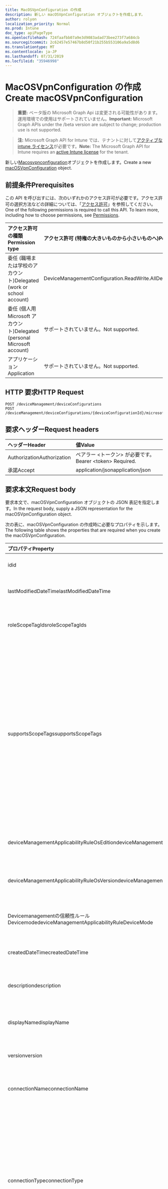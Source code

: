 ```yaml
---
title: MacOSVpnConfiguration の作成
description: 新しい macOSVpnConfiguration オブジェクトを作成します。
author: rolyon
localization_priority: Normal
ms.prod: Intune
doc_type: apiPageType
ms.openlocfilehash: 724faafbb07a9e3d9083adad73bee273f7a684cb
ms.sourcegitcommit: 2c62457e57467b8d50f21b255b553106a9a5d8d6
ms.translationtype: MT
ms.contentlocale: ja-JP
ms.lasthandoff: 07/31/2019
ms.locfileid: "35946998"
---
```

# <a name="create-macosvpnconfiguration"></a><span data-ttu-id="2d9f2-103">MacOSVpnConfiguration の作成</span><span class="sxs-lookup"><span data-stu-id="2d9f2-103">Create macOSVpnConfiguration</span></span>

> <span data-ttu-id="2d9f2-104">**重要:** ベータ版の Microsoft Graph Api は変更される可能性があります。運用環境での使用はサポートされていません。</span><span class="sxs-lookup"><span data-stu-id="2d9f2-104">**Important:** Microsoft Graph APIs under the /beta version are subject to change; production use is not supported.</span></span>

> <span data-ttu-id="2d9f2-105">**注:** Microsoft Graph API for Intune では、テナントに対して[アクティブな intune ライセンス](https://go.microsoft.com/fwlink/?linkid=839381)が必要です。</span><span class="sxs-lookup"><span data-stu-id="2d9f2-105">**Note:** The Microsoft Graph API for Intune requires an [active Intune license](https://go.microsoft.com/fwlink/?linkid=839381) for the tenant.</span></span>

<span data-ttu-id="2d9f2-106">新しい[Macosvpnconfiguration](../resources/intune-deviceconfig-macosvpnconfiguration.md)オブジェクトを作成します。</span><span class="sxs-lookup"><span data-stu-id="2d9f2-106">Create a new [macOSVpnConfiguration](../resources/intune-deviceconfig-macosvpnconfiguration.md) object.</span></span>

## <a name="prerequisites"></a><span data-ttu-id="2d9f2-107">前提条件</span><span class="sxs-lookup"><span data-stu-id="2d9f2-107">Prerequisites</span></span>
<span data-ttu-id="2d9f2-p101">この API を呼び出すには、次のいずれかのアクセス許可が必要です。アクセス許可の選択方法などの詳細については、「[アクセス許可](/graph/permissions-reference)」を参照してください。</span><span class="sxs-lookup"><span data-stu-id="2d9f2-p101">One of the following permissions is required to call this API. To learn more, including how to choose permissions, see [Permissions](/graph/permissions-reference).</span></span>

|<span data-ttu-id="2d9f2-110">アクセス許可の種類</span><span class="sxs-lookup"><span data-stu-id="2d9f2-110">Permission type</span></span>|<span data-ttu-id="2d9f2-111">アクセス許可 (特権の大きいものから小さいものへ)</span><span class="sxs-lookup"><span data-stu-id="2d9f2-111">Permissions (from most to least privileged)</span></span>|
|:---|:---|
|<span data-ttu-id="2d9f2-112">委任 (職場または学校のアカウント)</span><span class="sxs-lookup"><span data-stu-id="2d9f2-112">Delegated (work or school account)</span></span>|<span data-ttu-id="2d9f2-113">DeviceManagementConfiguration.ReadWrite.All</span><span class="sxs-lookup"><span data-stu-id="2d9f2-113">DeviceManagementConfiguration.ReadWrite.All</span></span>|
|<span data-ttu-id="2d9f2-114">委任 (個人用 Microsoft アカウント)</span><span class="sxs-lookup"><span data-stu-id="2d9f2-114">Delegated (personal Microsoft account)</span></span>|<span data-ttu-id="2d9f2-115">サポートされていません。</span><span class="sxs-lookup"><span data-stu-id="2d9f2-115">Not supported.</span></span>|
|<span data-ttu-id="2d9f2-116">アプリケーション</span><span class="sxs-lookup"><span data-stu-id="2d9f2-116">Application</span></span>|<span data-ttu-id="2d9f2-117">サポートされていません。</span><span class="sxs-lookup"><span data-stu-id="2d9f2-117">Not supported.</span></span>|

## <a name="http-request"></a><span data-ttu-id="2d9f2-118">HTTP 要求</span><span class="sxs-lookup"><span data-stu-id="2d9f2-118">HTTP Request</span></span>
<!-- {
  "blockType": "ignored"
}
-->
``` http
POST /deviceManagement/deviceConfigurations
POST /deviceManagement/deviceConfigurations/{deviceConfigurationId}/microsoft.graph.windowsDomainJoinConfiguration/networkAccessConfigurations
```

## <a name="request-headers"></a><span data-ttu-id="2d9f2-119">要求ヘッダー</span><span class="sxs-lookup"><span data-stu-id="2d9f2-119">Request headers</span></span>
|<span data-ttu-id="2d9f2-120">ヘッダー</span><span class="sxs-lookup"><span data-stu-id="2d9f2-120">Header</span></span>|<span data-ttu-id="2d9f2-121">値</span><span class="sxs-lookup"><span data-stu-id="2d9f2-121">Value</span></span>|
|:---|:---|
|<span data-ttu-id="2d9f2-122">Authorization</span><span class="sxs-lookup"><span data-stu-id="2d9f2-122">Authorization</span></span>|<span data-ttu-id="2d9f2-123">ベアラー &lt;トークン&gt; が必要です。</span><span class="sxs-lookup"><span data-stu-id="2d9f2-123">Bearer &lt;token&gt; Required.</span></span>|
|<span data-ttu-id="2d9f2-124">承諾</span><span class="sxs-lookup"><span data-stu-id="2d9f2-124">Accept</span></span>|<span data-ttu-id="2d9f2-125">application/json</span><span class="sxs-lookup"><span data-stu-id="2d9f2-125">application/json</span></span>|

## <a name="request-body"></a><span data-ttu-id="2d9f2-126">要求本文</span><span class="sxs-lookup"><span data-stu-id="2d9f2-126">Request body</span></span>
<span data-ttu-id="2d9f2-127">要求本文で、macOSVpnConfiguration オブジェクトの JSON 表記を指定します。</span><span class="sxs-lookup"><span data-stu-id="2d9f2-127">In the request body, supply a JSON representation for the macOSVpnConfiguration object.</span></span>

<span data-ttu-id="2d9f2-128">次の表に、macOSVpnConfiguration の作成時に必要なプロパティを示します。</span><span class="sxs-lookup"><span data-stu-id="2d9f2-128">The following table shows the properties that are required when you create the macOSVpnConfiguration.</span></span>

|<span data-ttu-id="2d9f2-129">プロパティ</span><span class="sxs-lookup"><span data-stu-id="2d9f2-129">Property</span></span>|<span data-ttu-id="2d9f2-130">型</span><span class="sxs-lookup"><span data-stu-id="2d9f2-130">Type</span></span>|<span data-ttu-id="2d9f2-131">説明</span><span class="sxs-lookup"><span data-stu-id="2d9f2-131">Description</span></span>|
|:---|:---|:---|
|<span data-ttu-id="2d9f2-132">id</span><span class="sxs-lookup"><span data-stu-id="2d9f2-132">id</span></span>|<span data-ttu-id="2d9f2-133">文字列</span><span class="sxs-lookup"><span data-stu-id="2d9f2-133">String</span></span>|<span data-ttu-id="2d9f2-134">エンティティのキー。</span><span class="sxs-lookup"><span data-stu-id="2d9f2-134">Key of the entity.</span></span> <span data-ttu-id="2d9f2-135">[deviceConfiguration](../resources/intune-deviceconfig-deviceconfiguration.md) から継承します</span><span class="sxs-lookup"><span data-stu-id="2d9f2-135">Inherited from [deviceConfiguration](../resources/intune-deviceconfig-deviceconfiguration.md)</span></span>|
|<span data-ttu-id="2d9f2-136">lastModifiedDateTime</span><span class="sxs-lookup"><span data-stu-id="2d9f2-136">lastModifiedDateTime</span></span>|<span data-ttu-id="2d9f2-137">DateTimeOffset</span><span class="sxs-lookup"><span data-stu-id="2d9f2-137">DateTimeOffset</span></span>|<span data-ttu-id="2d9f2-138">オブジェクトの最終更新の DateTime。</span><span class="sxs-lookup"><span data-stu-id="2d9f2-138">DateTime the object was last modified.</span></span> <span data-ttu-id="2d9f2-139">[deviceConfiguration](../resources/intune-deviceconfig-deviceconfiguration.md) から継承します</span><span class="sxs-lookup"><span data-stu-id="2d9f2-139">Inherited from [deviceConfiguration](../resources/intune-deviceconfig-deviceconfiguration.md)</span></span>|
|<span data-ttu-id="2d9f2-140">roleScopeTagIds</span><span class="sxs-lookup"><span data-stu-id="2d9f2-140">roleScopeTagIds</span></span>|<span data-ttu-id="2d9f2-141">文字列コレクション</span><span class="sxs-lookup"><span data-stu-id="2d9f2-141">String collection</span></span>|<span data-ttu-id="2d9f2-142">このエンティティインスタンスの範囲タグのリスト。</span><span class="sxs-lookup"><span data-stu-id="2d9f2-142">List of Scope Tags for this Entity instance.</span></span> <span data-ttu-id="2d9f2-143">[deviceConfiguration](../resources/intune-deviceconfig-deviceconfiguration.md) から継承します</span><span class="sxs-lookup"><span data-stu-id="2d9f2-143">Inherited from [deviceConfiguration](../resources/intune-deviceconfig-deviceconfiguration.md)</span></span>|
|<span data-ttu-id="2d9f2-144">supportsScopeTags</span><span class="sxs-lookup"><span data-stu-id="2d9f2-144">supportsScopeTags</span></span>|<span data-ttu-id="2d9f2-145">Boolean</span><span class="sxs-lookup"><span data-stu-id="2d9f2-145">Boolean</span></span>|<span data-ttu-id="2d9f2-146">基になるデバイス構成がスコープタグの割り当てをサポートしているかどうかを示します。</span><span class="sxs-lookup"><span data-stu-id="2d9f2-146">Indicates whether or not the underlying Device Configuration supports the assignment of scope tags.</span></span> <span data-ttu-id="2d9f2-147">この値が false である場合、ScopeTags プロパティへの割り当ては許可されません。エンティティは、スコープを持つユーザーには表示されません。</span><span class="sxs-lookup"><span data-stu-id="2d9f2-147">Assigning to the ScopeTags property is not allowed when this value is false and entities will not be visible to scoped users.</span></span> <span data-ttu-id="2d9f2-148">これは Silverlight で作成された従来のポリシーに対して実行され、Azure ポータルでポリシーを削除して再作成することによって解決できます。</span><span class="sxs-lookup"><span data-stu-id="2d9f2-148">This occurs for Legacy policies created in Silverlight and can be resolved by deleting and recreating the policy in the Azure Portal.</span></span> <span data-ttu-id="2d9f2-149">このプロパティに値を設定するには、 SetExtrusionDirection メソッドを適用します。</span><span class="sxs-lookup"><span data-stu-id="2d9f2-149">This property is read-only.</span></span> <span data-ttu-id="2d9f2-150">[deviceConfiguration](../resources/intune-deviceconfig-deviceconfiguration.md) から継承します</span><span class="sxs-lookup"><span data-stu-id="2d9f2-150">Inherited from [deviceConfiguration](../resources/intune-deviceconfig-deviceconfiguration.md)</span></span>|
|<span data-ttu-id="2d9f2-151">deviceManagementApplicabilityRuleOsEdition</span><span class="sxs-lookup"><span data-stu-id="2d9f2-151">deviceManagementApplicabilityRuleOsEdition</span></span>|[<span data-ttu-id="2d9f2-152">deviceManagementApplicabilityRuleOsEdition</span><span class="sxs-lookup"><span data-stu-id="2d9f2-152">deviceManagementApplicabilityRuleOsEdition</span></span>](../resources/intune-deviceconfig-devicemanagementapplicabilityruleosedition.md)|<span data-ttu-id="2d9f2-153">このポリシーの OS エディションの適用。</span><span class="sxs-lookup"><span data-stu-id="2d9f2-153">The OS edition applicability for this Policy.</span></span> <span data-ttu-id="2d9f2-154">[deviceConfiguration](../resources/intune-deviceconfig-deviceconfiguration.md) から継承します</span><span class="sxs-lookup"><span data-stu-id="2d9f2-154">Inherited from [deviceConfiguration](../resources/intune-deviceconfig-deviceconfiguration.md)</span></span>|
|<span data-ttu-id="2d9f2-155">deviceManagementApplicabilityRuleOsVersion</span><span class="sxs-lookup"><span data-stu-id="2d9f2-155">deviceManagementApplicabilityRuleOsVersion</span></span>|[<span data-ttu-id="2d9f2-156">deviceManagementApplicabilityRuleOsVersion</span><span class="sxs-lookup"><span data-stu-id="2d9f2-156">deviceManagementApplicabilityRuleOsVersion</span></span>](../resources/intune-deviceconfig-devicemanagementapplicabilityruleosversion.md)|<span data-ttu-id="2d9f2-157">このポリシーの OS バージョン適用ルール。</span><span class="sxs-lookup"><span data-stu-id="2d9f2-157">The OS version applicability rule for this Policy.</span></span> <span data-ttu-id="2d9f2-158">[deviceConfiguration](../resources/intune-deviceconfig-deviceconfiguration.md) から継承します</span><span class="sxs-lookup"><span data-stu-id="2d9f2-158">Inherited from [deviceConfiguration](../resources/intune-deviceconfig-deviceconfiguration.md)</span></span>|
|<span data-ttu-id="2d9f2-159">Devicemanagementの信頼性ルール Devicemode</span><span class="sxs-lookup"><span data-stu-id="2d9f2-159">deviceManagementApplicabilityRuleDeviceMode</span></span>|[<span data-ttu-id="2d9f2-160">Devicemanagementの信頼性ルール Devicemode</span><span class="sxs-lookup"><span data-stu-id="2d9f2-160">deviceManagementApplicabilityRuleDeviceMode</span></span>](../resources/intune-deviceconfig-devicemanagementapplicabilityruledevicemode.md)|<span data-ttu-id="2d9f2-161">このポリシーのデバイスモード適用ルール。</span><span class="sxs-lookup"><span data-stu-id="2d9f2-161">The device mode applicability rule for this Policy.</span></span> <span data-ttu-id="2d9f2-162">[deviceConfiguration](../resources/intune-deviceconfig-deviceconfiguration.md) から継承します</span><span class="sxs-lookup"><span data-stu-id="2d9f2-162">Inherited from [deviceConfiguration](../resources/intune-deviceconfig-deviceconfiguration.md)</span></span>|
|<span data-ttu-id="2d9f2-163">createdDateTime</span><span class="sxs-lookup"><span data-stu-id="2d9f2-163">createdDateTime</span></span>|<span data-ttu-id="2d9f2-164">DateTimeOffset</span><span class="sxs-lookup"><span data-stu-id="2d9f2-164">DateTimeOffset</span></span>|<span data-ttu-id="2d9f2-165">オブジェクトが作成された DateTime。</span><span class="sxs-lookup"><span data-stu-id="2d9f2-165">DateTime the object was created.</span></span> <span data-ttu-id="2d9f2-166">[deviceConfiguration](../resources/intune-deviceconfig-deviceconfiguration.md) から継承します</span><span class="sxs-lookup"><span data-stu-id="2d9f2-166">Inherited from [deviceConfiguration](../resources/intune-deviceconfig-deviceconfiguration.md)</span></span>|
|<span data-ttu-id="2d9f2-167">description</span><span class="sxs-lookup"><span data-stu-id="2d9f2-167">description</span></span>|<span data-ttu-id="2d9f2-168">String</span><span class="sxs-lookup"><span data-stu-id="2d9f2-168">String</span></span>|<span data-ttu-id="2d9f2-169">管理者が指定した、デバイス構成についての説明。</span><span class="sxs-lookup"><span data-stu-id="2d9f2-169">Admin provided description of the Device Configuration.</span></span> <span data-ttu-id="2d9f2-170">[deviceConfiguration](../resources/intune-deviceconfig-deviceconfiguration.md) から継承します</span><span class="sxs-lookup"><span data-stu-id="2d9f2-170">Inherited from [deviceConfiguration](../resources/intune-deviceconfig-deviceconfiguration.md)</span></span>|
|<span data-ttu-id="2d9f2-171">displayName</span><span class="sxs-lookup"><span data-stu-id="2d9f2-171">displayName</span></span>|<span data-ttu-id="2d9f2-172">String</span><span class="sxs-lookup"><span data-stu-id="2d9f2-172">String</span></span>|<span data-ttu-id="2d9f2-173">管理者が指定した、デバイス構成の名前。</span><span class="sxs-lookup"><span data-stu-id="2d9f2-173">Admin provided name of the device configuration.</span></span> <span data-ttu-id="2d9f2-174">[deviceConfiguration](../resources/intune-deviceconfig-deviceconfiguration.md) から継承します</span><span class="sxs-lookup"><span data-stu-id="2d9f2-174">Inherited from [deviceConfiguration](../resources/intune-deviceconfig-deviceconfiguration.md)</span></span>|
|<span data-ttu-id="2d9f2-175">version</span><span class="sxs-lookup"><span data-stu-id="2d9f2-175">version</span></span>|<span data-ttu-id="2d9f2-176">Int32</span><span class="sxs-lookup"><span data-stu-id="2d9f2-176">Int32</span></span>|<span data-ttu-id="2d9f2-177">デバイス構成のバージョン。</span><span class="sxs-lookup"><span data-stu-id="2d9f2-177">Version of the device configuration.</span></span> <span data-ttu-id="2d9f2-178">[deviceConfiguration](../resources/intune-deviceconfig-deviceconfiguration.md) から継承します</span><span class="sxs-lookup"><span data-stu-id="2d9f2-178">Inherited from [deviceConfiguration](../resources/intune-deviceconfig-deviceconfiguration.md)</span></span>|
|<span data-ttu-id="2d9f2-179">connectionName</span><span class="sxs-lookup"><span data-stu-id="2d9f2-179">connectionName</span></span>|<span data-ttu-id="2d9f2-180">String</span><span class="sxs-lookup"><span data-stu-id="2d9f2-180">String</span></span>|<span data-ttu-id="2d9f2-181">ユーザーに表示される接続名。</span><span class="sxs-lookup"><span data-stu-id="2d9f2-181">Connection name displayed to the user.</span></span> <span data-ttu-id="2d9f2-182">[りんご Evpnconfiguration](../resources/intune-deviceconfig-applevpnconfiguration.md)からの継承</span><span class="sxs-lookup"><span data-stu-id="2d9f2-182">Inherited from [appleVpnConfiguration](../resources/intune-deviceconfig-applevpnconfiguration.md)</span></span>|
|<span data-ttu-id="2d9f2-183">connectionType</span><span class="sxs-lookup"><span data-stu-id="2d9f2-183">connectionType</span></span>|[<span data-ttu-id="2d9f2-184">appleVpnConnectionType</span><span class="sxs-lookup"><span data-stu-id="2d9f2-184">appleVpnConnectionType</span></span>](../resources/intune-deviceconfig-applevpnconnectiontype.md)|<span data-ttu-id="2d9f2-185">接続の種類。</span><span class="sxs-lookup"><span data-stu-id="2d9f2-185">Connection type.</span></span> <span data-ttu-id="2d9f2-186">[[りんご Evpnconfiguration](../resources/intune-deviceconfig-applevpnconfiguration.md)から継承します。</span><span class="sxs-lookup"><span data-stu-id="2d9f2-186">Inherited from [appleVpnConfiguration](../resources/intune-deviceconfig-applevpnconfiguration.md).</span></span> <span data-ttu-id="2d9f2-187">可能な値は`ciscoAnyConnect`、 `pulseSecure`、 `f5EdgeClient` `dellSonicWallMobileConnect` `checkPointCapsuleVpn` `customVpn` `ciscoIPSec` `citrix` `ciscoAnyConnectV2` `ikEv2`、、 `paloAltoGlobalProtect`、、、、、、、、、、、、です。 `zscalerPrivateAccess` `f5Access2018` `citrixSso` `paloAltoGlobalProtectV2`</span><span class="sxs-lookup"><span data-stu-id="2d9f2-187">Possible values are: `ciscoAnyConnect`, `pulseSecure`, `f5EdgeClient`, `dellSonicWallMobileConnect`, `checkPointCapsuleVpn`, `customVpn`, `ciscoIPSec`, `citrix`, `ciscoAnyConnectV2`, `paloAltoGlobalProtect`, `zscalerPrivateAccess`, `f5Access2018`, `citrixSso`, `paloAltoGlobalProtectV2`, `ikEv2`.</span></span>|
|<span data-ttu-id="2d9f2-188">loginGroupOrDomain</span><span class="sxs-lookup"><span data-stu-id="2d9f2-188">loginGroupOrDomain</span></span>|<span data-ttu-id="2d9f2-189">String</span><span class="sxs-lookup"><span data-stu-id="2d9f2-189">String</span></span>|<span data-ttu-id="2d9f2-190">接続の種類が Dell SonicWALL Mobile Connection に設定されている場合のログイングループまたはドメイン。</span><span class="sxs-lookup"><span data-stu-id="2d9f2-190">Login group or domain when connection type is set to Dell SonicWALL Mobile Connection.</span></span> <span data-ttu-id="2d9f2-191">[りんご Evpnconfiguration](../resources/intune-deviceconfig-applevpnconfiguration.md)からの継承</span><span class="sxs-lookup"><span data-stu-id="2d9f2-191">Inherited from [appleVpnConfiguration](../resources/intune-deviceconfig-applevpnconfiguration.md)</span></span>|
|<span data-ttu-id="2d9f2-192">role</span><span class="sxs-lookup"><span data-stu-id="2d9f2-192">role</span></span>|<span data-ttu-id="2d9f2-193">String</span><span class="sxs-lookup"><span data-stu-id="2d9f2-193">String</span></span>|<span data-ttu-id="2d9f2-194">接続の種類がパルス Secure に設定されている場合の役割。</span><span class="sxs-lookup"><span data-stu-id="2d9f2-194">Role when connection type is set to Pulse Secure.</span></span> <span data-ttu-id="2d9f2-195">[りんご Evpnconfiguration](../resources/intune-deviceconfig-applevpnconfiguration.md)からの継承</span><span class="sxs-lookup"><span data-stu-id="2d9f2-195">Inherited from [appleVpnConfiguration](../resources/intune-deviceconfig-applevpnconfiguration.md)</span></span>|
|<span data-ttu-id="2d9f2-196">領域</span><span class="sxs-lookup"><span data-stu-id="2d9f2-196">realm</span></span>|<span data-ttu-id="2d9f2-197">String</span><span class="sxs-lookup"><span data-stu-id="2d9f2-197">String</span></span>|<span data-ttu-id="2d9f2-198">接続の種類がパルス Secure に設定されている場合の領域。</span><span class="sxs-lookup"><span data-stu-id="2d9f2-198">Realm when connection type is set to Pulse Secure.</span></span> <span data-ttu-id="2d9f2-199">[りんご Evpnconfiguration](../resources/intune-deviceconfig-applevpnconfiguration.md)からの継承</span><span class="sxs-lookup"><span data-stu-id="2d9f2-199">Inherited from [appleVpnConfiguration](../resources/intune-deviceconfig-applevpnconfiguration.md)</span></span>|
|<span data-ttu-id="2d9f2-200">server</span><span class="sxs-lookup"><span data-stu-id="2d9f2-200">server</span></span>|[<span data-ttu-id="2d9f2-201">vpnServer</span><span class="sxs-lookup"><span data-stu-id="2d9f2-201">vpnServer</span></span>](../resources/intune-deviceconfig-vpnserver.md)|<span data-ttu-id="2d9f2-202">ネットワーク上の VPN サーバー。</span><span class="sxs-lookup"><span data-stu-id="2d9f2-202">VPN Server on the network.</span></span> <span data-ttu-id="2d9f2-203">エンドユーザーがこのネットワークの場所にアクセスできることを確認します。</span><span class="sxs-lookup"><span data-stu-id="2d9f2-203">Make sure end users can access this network location.</span></span> <span data-ttu-id="2d9f2-204">[りんご Evpnconfiguration](../resources/intune-deviceconfig-applevpnconfiguration.md)からの継承</span><span class="sxs-lookup"><span data-stu-id="2d9f2-204">Inherited from [appleVpnConfiguration](../resources/intune-deviceconfig-applevpnconfiguration.md)</span></span>|
|<span data-ttu-id="2d9f2-205">識別子</span><span class="sxs-lookup"><span data-stu-id="2d9f2-205">identifier</span></span>|<span data-ttu-id="2d9f2-206">String</span><span class="sxs-lookup"><span data-stu-id="2d9f2-206">String</span></span>|<span data-ttu-id="2d9f2-207">接続の種類がカスタム VPN に設定されている場合に、VPN ベンダーによって提供される識別子。</span><span class="sxs-lookup"><span data-stu-id="2d9f2-207">Identifier provided by VPN vendor when connection type is set to Custom VPN.</span></span> <span data-ttu-id="2d9f2-208">例: Cisco AnyConnect は、[りんご Evpnconfiguration](../resources/intune-deviceconfig-applevpnconfiguration.md)から継承したフォームの識別子を使用しています。</span><span class="sxs-lookup"><span data-stu-id="2d9f2-208">For example: Cisco AnyConnect uses an identifier of the form com.cisco.anyconnect.applevpn.plugin Inherited from [appleVpnConfiguration](../resources/intune-deviceconfig-applevpnconfiguration.md)</span></span>|
|<span data-ttu-id="2d9f2-209">customData</span><span class="sxs-lookup"><span data-stu-id="2d9f2-209">customData</span></span>|<span data-ttu-id="2d9f2-210">[keyvalue](../resources/intune-deviceconfig-keyvalue.md) コレクション</span><span class="sxs-lookup"><span data-stu-id="2d9f2-210">[keyValue](../resources/intune-deviceconfig-keyvalue.md) collection</span></span>|<span data-ttu-id="2d9f2-211">カスタムデータ接続の種類がカスタム VPN に設定されている場合。</span><span class="sxs-lookup"><span data-stu-id="2d9f2-211">Custom data when connection type is set to Custom VPN.</span></span> <span data-ttu-id="2d9f2-212">このフィールドを使用して、Intune によってサポートされていないが、VPN ソリューションで利用可能な機能を有効にします。</span><span class="sxs-lookup"><span data-stu-id="2d9f2-212">Use this field to enable functionality not supported by Intune, but available in your VPN solution.</span></span> <span data-ttu-id="2d9f2-213">これらのキーと値のペアを追加する方法については、VPN ベンダーに問い合わせてください。</span><span class="sxs-lookup"><span data-stu-id="2d9f2-213">Contact your VPN vendor to learn how to add these key/value pairs.</span></span> <span data-ttu-id="2d9f2-214">このコレクションには、最大25個の要素を含めることができます。</span><span class="sxs-lookup"><span data-stu-id="2d9f2-214">This collection can contain a maximum of 25 elements.</span></span> <span data-ttu-id="2d9f2-215">[りんご Evpnconfiguration](../resources/intune-deviceconfig-applevpnconfiguration.md)からの継承</span><span class="sxs-lookup"><span data-stu-id="2d9f2-215">Inherited from [appleVpnConfiguration](../resources/intune-deviceconfig-applevpnconfiguration.md)</span></span>|
|<span data-ttu-id="2d9f2-216">customKeyValueData</span><span class="sxs-lookup"><span data-stu-id="2d9f2-216">customKeyValueData</span></span>|<span data-ttu-id="2d9f2-217">[keyValuePair](../resources/intune-shared-keyvaluepair.md) コレクション</span><span class="sxs-lookup"><span data-stu-id="2d9f2-217">[keyValuePair](../resources/intune-shared-keyvaluepair.md) collection</span></span>|<span data-ttu-id="2d9f2-218">カスタムデータ接続の種類がカスタム VPN に設定されている場合。</span><span class="sxs-lookup"><span data-stu-id="2d9f2-218">Custom data when connection type is set to Custom VPN.</span></span> <span data-ttu-id="2d9f2-219">このフィールドを使用して、Intune によってサポートされていないが、VPN ソリューションで利用可能な機能を有効にします。</span><span class="sxs-lookup"><span data-stu-id="2d9f2-219">Use this field to enable functionality not supported by Intune, but available in your VPN solution.</span></span> <span data-ttu-id="2d9f2-220">これらのキーと値のペアを追加する方法については、VPN ベンダーに問い合わせてください。</span><span class="sxs-lookup"><span data-stu-id="2d9f2-220">Contact your VPN vendor to learn how to add these key/value pairs.</span></span> <span data-ttu-id="2d9f2-221">このコレクションには、最大25個の要素を含めることができます。</span><span class="sxs-lookup"><span data-stu-id="2d9f2-221">This collection can contain a maximum of 25 elements.</span></span> <span data-ttu-id="2d9f2-222">[りんご Evpnconfiguration](../resources/intune-deviceconfig-applevpnconfiguration.md)からの継承</span><span class="sxs-lookup"><span data-stu-id="2d9f2-222">Inherited from [appleVpnConfiguration](../resources/intune-deviceconfig-applevpnconfiguration.md)</span></span>|
|<span data-ttu-id="2d9f2-223">enableSplitTunneling</span><span class="sxs-lookup"><span data-stu-id="2d9f2-223">enableSplitTunneling</span></span>|<span data-ttu-id="2d9f2-224">Boolean</span><span class="sxs-lookup"><span data-stu-id="2d9f2-224">Boolean</span></span>|<span data-ttu-id="2d9f2-225">すべてのネットワークトラフィックを VPN 経由で送信します。</span><span class="sxs-lookup"><span data-stu-id="2d9f2-225">Send all network traffic through VPN.</span></span> <span data-ttu-id="2d9f2-226">[りんご Evpnconfiguration](../resources/intune-deviceconfig-applevpnconfiguration.md)からの継承</span><span class="sxs-lookup"><span data-stu-id="2d9f2-226">Inherited from [appleVpnConfiguration](../resources/intune-deviceconfig-applevpnconfiguration.md)</span></span>|
|<span data-ttu-id="2d9f2-227">authenticationMethod</span><span class="sxs-lookup"><span data-stu-id="2d9f2-227">authenticationMethod</span></span>|[<span data-ttu-id="2d9f2-228">vpnAuthenticationMethod</span><span class="sxs-lookup"><span data-stu-id="2d9f2-228">vpnAuthenticationMethod</span></span>](../resources/intune-deviceconfig-vpnauthenticationmethod.md)|<span data-ttu-id="2d9f2-229">この VPN 接続の認証方法。</span><span class="sxs-lookup"><span data-stu-id="2d9f2-229">Authentication method for this VPN connection.</span></span> <span data-ttu-id="2d9f2-230">[[りんご Evpnconfiguration](../resources/intune-deviceconfig-applevpnconfiguration.md)から継承します。</span><span class="sxs-lookup"><span data-stu-id="2d9f2-230">Inherited from [appleVpnConfiguration](../resources/intune-deviceconfig-applevpnconfiguration.md).</span></span> <span data-ttu-id="2d9f2-231">使用可能な値は、`certificate`、`usernameAndPassword`、`sharedSecret`、`derivedCredential` です。</span><span class="sxs-lookup"><span data-stu-id="2d9f2-231">Possible values are: `certificate`, `usernameAndPassword`, `sharedSecret`, `derivedCredential`.</span></span>|
|<span data-ttu-id="2d9f2-232">enablePerApp</span><span class="sxs-lookup"><span data-stu-id="2d9f2-232">enablePerApp</span></span>|<span data-ttu-id="2d9f2-233">Boolean</span><span class="sxs-lookup"><span data-stu-id="2d9f2-233">Boolean</span></span>|<span data-ttu-id="2d9f2-234">この値を true に設定すると、エンドユーザーの iOS デバイス上でこの VPN 接続をトリガーできるアプリに後で関連付けることができるアプリごとの VPN ペイロードが作成されます。</span><span class="sxs-lookup"><span data-stu-id="2d9f2-234">Setting this to true creates Per-App VPN payload which can later be associated with Apps that can trigger this VPN conneciton on the end user's iOS device.</span></span> <span data-ttu-id="2d9f2-235">[りんご Evpnconfiguration](../resources/intune-deviceconfig-applevpnconfiguration.md)からの継承</span><span class="sxs-lookup"><span data-stu-id="2d9f2-235">Inherited from [appleVpnConfiguration](../resources/intune-deviceconfig-applevpnconfiguration.md)</span></span>|
|<span data-ttu-id="2d9f2-236">Saf Aridomains</span><span class="sxs-lookup"><span data-stu-id="2d9f2-236">safariDomains</span></span>|<span data-ttu-id="2d9f2-237">文字列コレクション</span><span class="sxs-lookup"><span data-stu-id="2d9f2-237">String collection</span></span>|<span data-ttu-id="2d9f2-238">この VPN がアプリごとの設定が有効になっている場合の Safari ドメイン</span><span class="sxs-lookup"><span data-stu-id="2d9f2-238">Safari domains when this VPN per App setting is enabled.</span></span> <span data-ttu-id="2d9f2-239">この VPN に関連付けられているアプリに加えて、ここで指定した Safari ドメインもこの VPN 接続をトリガーすることができます。</span><span class="sxs-lookup"><span data-stu-id="2d9f2-239">In addition to the apps associated with this VPN, Safari domains specified here will also be able to trigger this VPN connection.</span></span> <span data-ttu-id="2d9f2-240">[りんご Evpnconfiguration](../resources/intune-deviceconfig-applevpnconfiguration.md)からの継承</span><span class="sxs-lookup"><span data-stu-id="2d9f2-240">Inherited from [appleVpnConfiguration](../resources/intune-deviceconfig-applevpnconfiguration.md)</span></span>|
|<span data-ttu-id="2d9f2-241">onDemandRules</span><span class="sxs-lookup"><span data-stu-id="2d9f2-241">onDemandRules</span></span>|<span data-ttu-id="2d9f2-242">[vpnOnDemandRule](../resources/intune-deviceconfig-vpnondemandrule.md)コレクション</span><span class="sxs-lookup"><span data-stu-id="2d9f2-242">[vpnOnDemandRule](../resources/intune-deviceconfig-vpnondemandrule.md) collection</span></span>|<span data-ttu-id="2d9f2-243">オンデマンドルール。</span><span class="sxs-lookup"><span data-stu-id="2d9f2-243">On-Demand Rules.</span></span> <span data-ttu-id="2d9f2-244">このコレクションには、最大で 500 個の要素を含めることができます。</span><span class="sxs-lookup"><span data-stu-id="2d9f2-244">This collection can contain a maximum of 500 elements.</span></span> <span data-ttu-id="2d9f2-245">[りんご Evpnconfiguration](../resources/intune-deviceconfig-applevpnconfiguration.md)からの継承</span><span class="sxs-lookup"><span data-stu-id="2d9f2-245">Inherited from [appleVpnConfiguration](../resources/intune-deviceconfig-applevpnconfiguration.md)</span></span>|
|<span data-ttu-id="2d9f2-246">proxyServer</span><span class="sxs-lookup"><span data-stu-id="2d9f2-246">proxyServer</span></span>|[<span data-ttu-id="2d9f2-247">vpnProxyServer</span><span class="sxs-lookup"><span data-stu-id="2d9f2-247">vpnProxyServer</span></span>](../resources/intune-deviceconfig-vpnproxyserver.md)|<span data-ttu-id="2d9f2-248">プロキシサーバー。</span><span class="sxs-lookup"><span data-stu-id="2d9f2-248">Proxy Server.</span></span> <span data-ttu-id="2d9f2-249">[りんご Evpnconfiguration](../resources/intune-deviceconfig-applevpnconfiguration.md)からの継承</span><span class="sxs-lookup"><span data-stu-id="2d9f2-249">Inherited from [appleVpnConfiguration](../resources/intune-deviceconfig-applevpnconfiguration.md)</span></span>|
|<span data-ttu-id="2d9f2-250">optInToDeviceIdSharing</span><span class="sxs-lookup"><span data-stu-id="2d9f2-250">optInToDeviceIdSharing</span></span>|<span data-ttu-id="2d9f2-251">Boolean</span><span class="sxs-lookup"><span data-stu-id="2d9f2-251">Boolean</span></span>|<span data-ttu-id="2d9f2-252">ネットワークアクセス制御の検証時に使用するために、デバイスの Id をサードパーティの vpn クライアントに共有するオプトイン。</span><span class="sxs-lookup"><span data-stu-id="2d9f2-252">Opt-In to sharing the device's Id to third-party vpn clients for use during network access control validation.</span></span> <span data-ttu-id="2d9f2-253">[りんご Evpnconfiguration](../resources/intune-deviceconfig-applevpnconfiguration.md)からの継承</span><span class="sxs-lookup"><span data-stu-id="2d9f2-253">Inherited from [appleVpnConfiguration](../resources/intune-deviceconfig-applevpnconfiguration.md)</span></span>|



## <a name="response"></a><span data-ttu-id="2d9f2-254">応答</span><span class="sxs-lookup"><span data-stu-id="2d9f2-254">Response</span></span>
<span data-ttu-id="2d9f2-255">成功した場合、このメソッド`201 Created`は応答コードと、応答本文で[Macosvpnconfiguration](../resources/intune-deviceconfig-macosvpnconfiguration.md)オブジェクトを返します。</span><span class="sxs-lookup"><span data-stu-id="2d9f2-255">If successful, this method returns a `201 Created` response code and a [macOSVpnConfiguration](../resources/intune-deviceconfig-macosvpnconfiguration.md) object in the response body.</span></span>

## <a name="example"></a><span data-ttu-id="2d9f2-256">例</span><span class="sxs-lookup"><span data-stu-id="2d9f2-256">Example</span></span>

### <a name="request"></a><span data-ttu-id="2d9f2-257">要求</span><span class="sxs-lookup"><span data-stu-id="2d9f2-257">Request</span></span>
<span data-ttu-id="2d9f2-258">以下は、要求の例です。</span><span class="sxs-lookup"><span data-stu-id="2d9f2-258">Here is an example of the request.</span></span>
``` http
POST https://graph.microsoft.com/beta/deviceManagement/deviceConfigurations
Content-type: application/json
Content-length: 2630

{
  "@odata.type": "#microsoft.graph.macOSVpnConfiguration",
  "roleScopeTagIds": [
    "Role Scope Tag Ids value"
  ],
  "supportsScopeTags": true,
  "deviceManagementApplicabilityRuleOsEdition": {
    "@odata.type": "microsoft.graph.deviceManagementApplicabilityRuleOsEdition",
    "osEditionTypes": [
      "windows10EnterpriseN"
    ],
    "name": "Name value",
    "ruleType": "exclude"
  },
  "deviceManagementApplicabilityRuleOsVersion": {
    "@odata.type": "microsoft.graph.deviceManagementApplicabilityRuleOsVersion",
    "minOSVersion": "Min OSVersion value",
    "maxOSVersion": "Max OSVersion value",
    "name": "Name value",
    "ruleType": "exclude"
  },
  "deviceManagementApplicabilityRuleDeviceMode": {
    "@odata.type": "microsoft.graph.deviceManagementApplicabilityRuleDeviceMode",
    "deviceMode": "sModeConfiguration",
    "name": "Name value",
    "ruleType": "exclude"
  },
  "description": "Description value",
  "displayName": "Display Name value",
  "version": 7,
  "connectionName": "Connection Name value",
  "connectionType": "pulseSecure",
  "loginGroupOrDomain": "Login Group Or Domain value",
  "role": "Role value",
  "realm": "Realm value",
  "server": {
    "@odata.type": "microsoft.graph.vpnServer",
    "description": "Description value",
    "address": "Address value",
    "isDefaultServer": true
  },
  "identifier": "Identifier value",
  "customData": [
    {
      "@odata.type": "microsoft.graph.keyValue",
      "key": "Key value",
      "value": "Value value"
    }
  ],
  "customKeyValueData": [
    {
      "@odata.type": "microsoft.graph.keyValuePair",
      "name": "Name value",
      "value": "Value value"
    }
  ],
  "enableSplitTunneling": true,
  "authenticationMethod": "usernameAndPassword",
  "enablePerApp": true,
  "safariDomains": [
    "Safari Domains value"
  ],
  "onDemandRules": [
    {
      "@odata.type": "microsoft.graph.vpnOnDemandRule",
      "ssids": [
        "Ssids value"
      ],
      "dnsSearchDomains": [
        "Dns Search Domains value"
      ],
      "probeUrl": "https://example.com/probeUrl/",
      "action": "evaluateConnection",
      "domainAction": "neverConnect",
      "domains": [
        "Domains value"
      ],
      "probeRequiredUrl": "https://example.com/probeRequiredUrl/"
    }
  ],
  "proxyServer": {
    "@odata.type": "microsoft.graph.vpnProxyServer",
    "automaticConfigurationScriptUrl": "https://example.com/automaticConfigurationScriptUrl/",
    "address": "Address value",
    "port": 4
  },
  "optInToDeviceIdSharing": true
}
```

### <a name="response"></a><span data-ttu-id="2d9f2-259">応答</span><span class="sxs-lookup"><span data-stu-id="2d9f2-259">Response</span></span>
<span data-ttu-id="2d9f2-p129">以下は、応答の例です。注:簡潔にするために、ここに示す応答オブジェクトは切り詰められている場合があります。すべてのプロパティは実際の呼び出しから返されます。</span><span class="sxs-lookup"><span data-stu-id="2d9f2-p129">Here is an example of the response. Note: The response object shown here may be truncated for brevity. All of the properties will be returned from an actual call.</span></span>
``` http
HTTP/1.1 201 Created
Content-Type: application/json
Content-Length: 2802

{
  "@odata.type": "#microsoft.graph.macOSVpnConfiguration",
  "id": "8ce00178-0178-8ce0-7801-e08c7801e08c",
  "lastModifiedDateTime": "2017-01-01T00:00:35.1329464-08:00",
  "roleScopeTagIds": [
    "Role Scope Tag Ids value"
  ],
  "supportsScopeTags": true,
  "deviceManagementApplicabilityRuleOsEdition": {
    "@odata.type": "microsoft.graph.deviceManagementApplicabilityRuleOsEdition",
    "osEditionTypes": [
      "windows10EnterpriseN"
    ],
    "name": "Name value",
    "ruleType": "exclude"
  },
  "deviceManagementApplicabilityRuleOsVersion": {
    "@odata.type": "microsoft.graph.deviceManagementApplicabilityRuleOsVersion",
    "minOSVersion": "Min OSVersion value",
    "maxOSVersion": "Max OSVersion value",
    "name": "Name value",
    "ruleType": "exclude"
  },
  "deviceManagementApplicabilityRuleDeviceMode": {
    "@odata.type": "microsoft.graph.deviceManagementApplicabilityRuleDeviceMode",
    "deviceMode": "sModeConfiguration",
    "name": "Name value",
    "ruleType": "exclude"
  },
  "createdDateTime": "2017-01-01T00:02:43.5775965-08:00",
  "description": "Description value",
  "displayName": "Display Name value",
  "version": 7,
  "connectionName": "Connection Name value",
  "connectionType": "pulseSecure",
  "loginGroupOrDomain": "Login Group Or Domain value",
  "role": "Role value",
  "realm": "Realm value",
  "server": {
    "@odata.type": "microsoft.graph.vpnServer",
    "description": "Description value",
    "address": "Address value",
    "isDefaultServer": true
  },
  "identifier": "Identifier value",
  "customData": [
    {
      "@odata.type": "microsoft.graph.keyValue",
      "key": "Key value",
      "value": "Value value"
    }
  ],
  "customKeyValueData": [
    {
      "@odata.type": "microsoft.graph.keyValuePair",
      "name": "Name value",
      "value": "Value value"
    }
  ],
  "enableSplitTunneling": true,
  "authenticationMethod": "usernameAndPassword",
  "enablePerApp": true,
  "safariDomains": [
    "Safari Domains value"
  ],
  "onDemandRules": [
    {
      "@odata.type": "microsoft.graph.vpnOnDemandRule",
      "ssids": [
        "Ssids value"
      ],
      "dnsSearchDomains": [
        "Dns Search Domains value"
      ],
      "probeUrl": "https://example.com/probeUrl/",
      "action": "evaluateConnection",
      "domainAction": "neverConnect",
      "domains": [
        "Domains value"
      ],
      "probeRequiredUrl": "https://example.com/probeRequiredUrl/"
    }
  ],
  "proxyServer": {
    "@odata.type": "microsoft.graph.vpnProxyServer",
    "automaticConfigurationScriptUrl": "https://example.com/automaticConfigurationScriptUrl/",
    "address": "Address value",
    "port": 4
  },
  "optInToDeviceIdSharing": true
}
```





